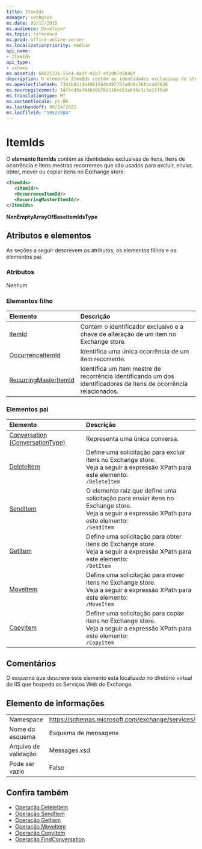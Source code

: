 ```yaml
---
title: ItemIds
manager: sethgros
ms.date: 09/17/2015
ms.audience: Developer
ms.topic: reference
ms.prod: office-online-server
ms.localizationpriority: medium
api_name:
- ItemIds
api_type:
- schema
ms.assetid: 6b82122b-5544-4adf-91b7-ef2db7d5046f
description: O elemento ItemIds contém as identidades exclusivas de itens, itens de ocorrência e itens mestras recorrentes usados para excluir, enviar, obter, mover ou copiar itens no Exchange store.
ms.openlocfilehash: 7341b8214b4d61564bd87707a9d8c76fbca07628
ms.sourcegitcommit: 54f6cd5a704b36b76d110ee53a6d6c1c3e15f5a9
ms.translationtype: MT
ms.contentlocale: pt-BR
ms.lasthandoff: 09/24/2021
ms.locfileid: "59522884"
---
```

# <a name="itemids"></a>ItemIds
  
O **elemento ItemIds** contém as identidades exclusivas de itens, itens de ocorrência e itens mestras recorrentes que são usados para excluir, enviar, obter, mover ou copiar itens no Exchange store.
  
```xml
<ItemIds>
   <ItemId/>
   <OccurrenceItemId/>
   <RecurringMasterItemId/>
</ItemIds>
```

**NonEmptyArrayOfBaseItemIdsType**

## <a name="attributes-and-elements"></a>Atributos e elementos

As seções a seguir descrevem os atributos, os elementos filhos e os elementos pai. 
  
### <a name="attributes"></a>Atributos

Nenhum
  
### <a name="child-elements"></a>Elementos filho

|**Elemento**|**Descrição**|
|:-----|:-----|
|[ItemId](itemid.md) <br/> |Contém o identificador exclusivo e a chave de alteração de um item no Exchange store.  <br/> |
|[OccurrenceItemId](occurrenceitemid.md) <br/> |Identifica uma única ocorrência de um item recorrente.  <br/> |
|[RecurringMasterItemId](recurringmasteritemid.md) <br/> |Identifica um item mestre de recorrência identificando um dos identificadores de itens de ocorrência relacionados.  <br/> |
   
### <a name="parent-elements"></a>Elementos pai

|**Elemento**|**Descrição**|
|:-----|:-----|
|[Conversation (ConversationType)](conversation-conversationtype.md) <br/> |Representa uma única conversa.  <br/> |
|[DeleteItem](deleteitem.md) <br/> |Define uma solicitação para excluir itens no Exchange store.  <br/> Veja a seguir a expressão XPath para este elemento:  <br/>  `/DeleteItem` <br/> |
|[SendItem](senditem.md) <br/> |O elemento raiz que define uma solicitação para enviar itens no Exchange store.  <br/> Veja a seguir a expressão XPath para este elemento:  <br/>  `/SendItem` <br/> |
|[GetItem](getitem.md) <br/> |Define uma solicitação para obter itens do Exchange store.  <br/> Veja a seguir a expressão XPath para este elemento:  <br/>  `/GetItem` <br/> |
|[MoveItem](moveitem.md) <br/> |Define uma solicitação para mover itens no Exchange store.  <br/> Veja a seguir a expressão XPath para este elemento:  <br/>  `/MoveItem` <br/> |
|[CopyItem](copyitem.md) <br/> |Define uma solicitação para copiar itens no Exchange store.  <br/> Veja a seguir a expressão XPath para este elemento:  <br/>  `/CopyItem` <br/> |
   
## <a name="remarks"></a>Comentários

O esquema que descreve este elemento está localizado no diretório virtual do IIS que hospeda os Serviços Web do Exchange.
  
## <a name="element-information"></a>Elemento de informações

|||
|:-----|:-----|
|Namespace  <br/> |https://schemas.microsoft.com/exchange/services/2006/messages  <br/> |
|Nome do esquema  <br/> |Esquema de mensagens  <br/> |
|Arquivo de validação  <br/> |Messages.xsd  <br/> |
|Pode ser vazio  <br/> |False  <br/> |
   
## <a name="see-also"></a>Confira também

- [Operação DeleteItem](deleteitem-operation.md)
- [Operação SendItem](senditem-operation.md) 
- [Operação GetItem](getitem-operation.md)
- [Operação MoveItem](moveitem-operation.md)
- [Operação CopyItem](copyitem-operation.md)
- [Operação FindConversation](findconversation-operation.md)

